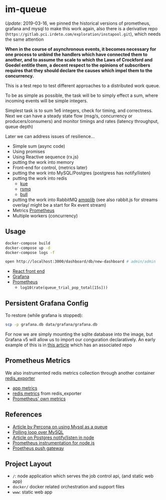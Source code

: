 # im-queue

_Update_: 2019-03-16, we pinned the historical versions
 of prometheus, grafana and mysql to make this work again, also there is a derivative repo (`https://gitlab.pci.irdeto.com/exploration/instapool.git`), which needs the same attention

**When in the course of asynchronous events, it becomes necessary for one process to unbind the handlers which have connected them to another, and to assume the scale to which the Laws of Crockford and Goedel entitle them, a decent respect to the opinions of subscribers requires that they should declare the causes which impel them to the concurrency.**

This is a test repo to test different approaches to a distributed work queue.

To be as simple as possible, the task will be to simply effect a sum, where incoming events will be simple integers.

Simplest task is to sum 1e6 integers, check for timing, and correctness.
Next we can have a steady state flow (msg/s, concurrency or producers/consumers) and monitor timings and rates (latency throughput, queue depth)

Later we can address issues of resilience...

- Simple sum (async code)
- Using promises
- Using Reactive sequence (rx.js)
- putting the work into memory
- Front-end for control, (metrics later)
- putting the work into MySQL/Postgres (postgress has notify/listen)
- putting the work into redis
  - [kue](https://github.com/Automattic/kue)
  - [rsmq](https://github.com/smrchy/rsmq)
  - [bull](https://github.com/OptimalBits/bull)
- putting the work into RabbitMQ [amqplib](https://github.com/squaremo/amqp.node/) (see also rabbit.js for streams overlay/ might be a start for Rx event stream)
- Metrics [Prometheus](https://github.com/prometheus/node_exporter)
- Multiple workers (concurrency)

## Usage

```bash
docker-compose build
docker-compose up -d
docker-compose logs -f

open http://localhost:3000/dashboard/db/new-dashboard # admin/admin
```

- [React front end](http://localhost/)
- [Grafana](http://localhost:3000/dashboard/db/new-dashboard)
- [Prometheus](http://localhost:9090/graph)
  - `log10(rate(queue_trial_pop_total[15s]))`

## Persistent Grafana Config

To restore (while grafana is stopped):

```bash
scp -p grafana.db data/grafana/grafana.db
```

For now we are simply mounting the sqlite database into the image,
but Grafana v5 will allow us to import our conguration declaratively.
An early example of this is in [this article](https://ops.tips/blog/initialize-grafana-with-preconfigured-dashboards/) which has an associated repo

## Prometheus Metrics

We also instrumented redis metrics collection through another container [redis_exporter](https://github.com/oliver006/redis_exporter)

- [app metrics](http://localhost/metrics)
- [redis metrics](http://localhost:9121/metrics) from redis_exporter
- [Prometheus' own metrics](http://localhost:9090/metrics)

## References

- [Article by Percona on using Mysql as a queue](https://blog.engineyard.com/2011/5-subtle-ways-youre-using-mysql-as-a-queue-and-why-itll-bite-you/)
- [Polling loop over MySQL](http://www.gianlucaguarini.com/blog/push-notification-server-streaming-on-a-mysql-database/)
- [Article on Postgres notify/listen in node](http://voxpelli.com/2015/01/pubsub-with-postgres-and-node-js/)
- [Prometheus instrumentation for node.js](https://github.com/StreamMachine/prometheus_client_nodejs)
- [Proetheus push gateway](https://github.com/prometheus/pushgateway)

## Project Layout

- `/`: node application which serves the job control api, (and static web app)
- `docker/` docker related orchestration and support files
- `www`: static web app
